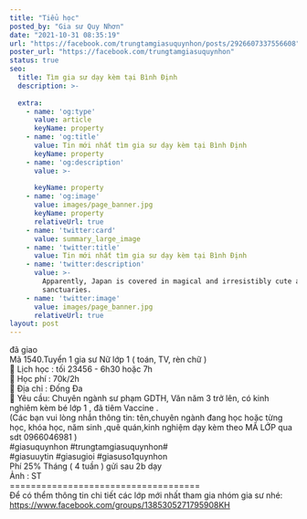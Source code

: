 ```yaml
---
title: "Tiểu học"
posted_by: "Gia sư Quy Nhơn"
date: "2021-10-31 08:35:19"
url: "https://facebook.com/trungtamgiasuquynhon/posts/2926607337556608"
poster_url: "https://facebook.com/trungtamgiasuquynhon"
status: true
seo:
  title: Tìm gia sư dạy kèm tại Bình Định
  description: >-
    
  extra:
    - name: 'og:type'
      value: article
      keyName: property
    - name: 'og:title'
      value: Tin mới nhất tìm gia sư dạy kèm tại Bình Định
      keyName: property
    - name: 'og:description'
      value: >-
        
      keyName: property
    - name: 'og:image'
      value: images/page_banner.jpg
      keyName: property
      relativeUrl: true
    - name: 'twitter:card'
      value: summary_large_image
    - name: 'twitter:title'
      value: Tin mới nhất tìm gia sư dạy kèm tại Bình Định
    - name: 'twitter:description'
      value: >-
        Apparently, Japan is covered in magical and irresistibly cute animal
        sanctuaries.
    - name: 'twitter:image'
      value: images/page_banner.jpg
      relativeUrl: true
layout: post
---
```

đã giao<br>Mã 1540.Tuyển 1 gia sư Nữ lớp 1 ( toán, TV, rèn chữ )<br>🧐 Lịch học : tối 23456 - 6h30 hoặc 7h<br>🧐 Học phí : 70k/2h<br>🧐 Địa chỉ : Đống Đa<br>🧐 Yêu cầu: Chuyên ngành sư phạm GDTH, Văn năm 3 trở lên, có kinh nghiêm kèm bé lớp 1 , đã tiêm Vaccine .<br>(Các bạn vui lòng nhắn thông tin: tên,chuyên ngành đang học hoặc từng học, khóa học, năm sinh ,quê quán,kinh nghiệm dạy kèm theo MÃ LỚP qua sdt 0966046981 )<br>#giasuquynhon #trungtamgiasuquynhon#<br>#giasuuytin #giasugioi #giasuso1quynhon<br>Phí 25% Tháng ( 4 tuần ) gửi sau 2b dạy<br>Ảnh : ST<br>====================================<br>Để có thểm thông tin chi tiết các lớp mới nhất tham gia nhóm gia sư nhé: https://www.facebook.com/groups/1385305271795908KH
